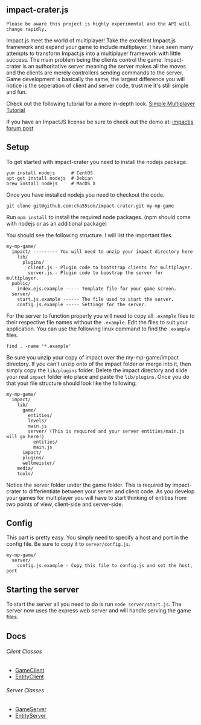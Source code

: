 ## impact-crater.js

```
Please be aware this project is highly experimental and the API will change rapidly.
```

Impact.js meet the world of multiplayer! Take the excellent Impact.js framework and 
expand your game to include multiplayer. I have seen many attempts to transform Impact.js into a
multiplayer framework with little success. The main problem being the clients control the game. 
Impact-crater is an authoritative server meaning the server makes all the moves and the clients are
merely controllers sending commands to the server. Game development is basically the same, the largest
difference you will notice is the seperation of client and server code, trust me it's still simple and fun.

Check out the following tutorial for a more in-depth look.
[Simple Multiplayer Tutorial](https://github.com/cha55son/impact-crater/wiki/Simple-Multiplayer-Tutorial)

If you have an ImpactJS license be sure to check out the demo at:
[impactjs forum post](http://impactjs.com/forums/private/easy-authoritative-impactjs-server)

## Setup

To get started with impact-crater you need to install the nodejs package. 

    yum install nodejs      # CentOS
    apt-get install nodejs  # Debian
    brew install nodejs     # MacOS X
    
Once you have installed nodejs you need to checkout the code.

    git clone git@github.com:cha55son/impact-crater.git my-mp-game
    
Run `npm install` to install the required node packages. (npm should come with nodejs or as an additional package)

You should see the following structure. I will list the important files.

    my-mp-game/
      impact/ --------- You will need to unzip your impact directory here
        lib/
          plugins/
            client.js - Plugin code to bootstrap clients for multiplayer.
            server.js - Plugin code to boostrap the server for multiplayer.
      public/
        index.ejs.example ----- Template file for your game screen.
      server/
        start.js.example ------ The file used to start the server. 
        config.js.example ----- Settings for the server. 

For the server to function properly you will need to copy all `.example` files to their respective file names without the `.example`. Edit the files to suit your application. You can use the following linux command to find the `.example` files.

    find . -name '*.example'

Be sure you unzip your copy of impact over the my-mp-game/impact directory. If you
can't unzip onto of the impact folder or merge into it, then simply copy the `lib/plugins` folder. 
Delete the impact directory and slide your real `impact` folder into place and paste the `lib/plugins`.
Once you do that your file structure should look like the following:

    my-mp-game/
      impact/
        lib/
          game/
            entities/
            levels/
            main.js
            server/ (This is required and your server entities/main.js will go here!)
              entities/
              main.js
          impact/
          plugins/
          weltmeister/
        media/
        tools/
        
Notice the server folder under the game folder. This is required by impact-crater to
differientiate between your server and client code. 
As you develop your games for multiplayer you will have to start thinking of entities from two points of
view, client-side and server-side.
        
## Config

This part is pretty easy. You simply need to specify a host and port in the config file. Be sure to copy it to `server/config.js`.

    my-mp-game/
      server/
        config.js.example - Copy this file to config.js and set the host, port

## Starting the server

To start the server all you need to do is run `node server/start.js`. The server now uses the express web server and will handle serving the game files.
      
## Docs

###### Client Classes
* [GameClient](https://github.com/cha55son/impact-crater/wiki/GameClient)
* [EntityClient](https://github.com/cha55son/impact-crater/wiki/EntityClient)

###### Server Classes
* [GameServer](https://github.com/cha55son/impact-crater/wiki/GameServer)
* [EntityServer](https://github.com/cha55son/impact-crater/wiki/EntityServer)


        

